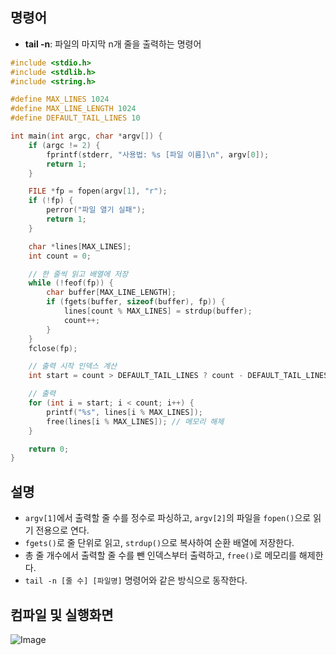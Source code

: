 ## 명령어
- **tail -n**: 파일의 마지막 n개 줄을 출력하는 명령어 

```c
#include <stdio.h>
#include <stdlib.h>
#include <string.h>

#define MAX_LINES 1024
#define MAX_LINE_LENGTH 1024
#define DEFAULT_TAIL_LINES 10

int main(int argc, char *argv[]) {
    if (argc != 2) {
        fprintf(stderr, "사용법: %s [파일 이름]\n", argv[0]);
        return 1;
    }

    FILE *fp = fopen(argv[1], "r");
    if (!fp) {
        perror("파일 열기 실패");
        return 1;
    }

    char *lines[MAX_LINES];
    int count = 0;

    // 한 줄씩 읽고 배열에 저장
    while (!feof(fp)) {
        char buffer[MAX_LINE_LENGTH];
        if (fgets(buffer, sizeof(buffer), fp)) {
            lines[count % MAX_LINES] = strdup(buffer);
            count++;
        }
    }
    fclose(fp);

    // 출력 시작 인덱스 계산
    int start = count > DEFAULT_TAIL_LINES ? count - DEFAULT_TAIL_LINES : 0;

    // 출력
    for (int i = start; i < count; i++) {
        printf("%s", lines[i % MAX_LINES]);
        free(lines[i % MAX_LINES]); // 메모리 해제
    }

    return 0;
}
```
## 설명

- ``argv[1]``에서 출력할 줄 수를 정수로 파싱하고, ``argv[2]``의 파일을 ``fopen()``으로 읽기 전용으로 연다.
- ``fgets()``로 줄 단위로 읽고, ``strdup()``으로 복사하여 순환 배열에 저장한다.
- 총 줄 개수에서 출력할 줄 수를 뺀 인덱스부터 출력하고, ``free()``로 메모리를 해제한다.
- ``tail -n [줄 수] [파일명]`` 명령어와 같은 방식으로 동작한다.

## 컴파일 및 실행화면

![Image](https://github.com/user-attachments/assets/10aba588-5e9a-4e2d-b39b-b9b72e15f820)
